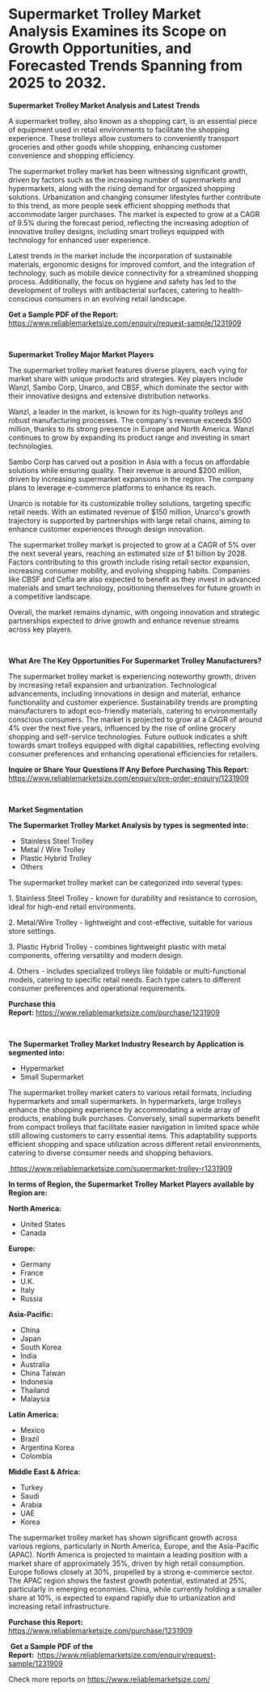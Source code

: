 <p><h1>Supermarket Trolley Market Analysis Examines its Scope on Growth Opportunities, and Forecasted Trends Spanning from 2025 to 2032.</h1></p><p><strong>Supermarket Trolley Market Analysis and Latest Trends</strong></p>
<p><p>A supermarket trolley, also known as a shopping cart, is an essential piece of equipment used in retail environments to facilitate the shopping experience. These trolleys allow customers to conveniently transport groceries and other goods while shopping, enhancing customer convenience and shopping efficiency. </p><p>The supermarket trolley market has been witnessing significant growth, driven by factors such as the increasing number of supermarkets and hypermarkets, along with the rising demand for organized shopping solutions. Urbanization and changing consumer lifestyles further contribute to this trend, as more people seek efficient shopping methods that accommodate larger purchases. The market is expected to grow at a CAGR of 9.5% during the forecast period, reflecting the increasing adoption of innovative trolley designs, including smart trolleys equipped with technology for enhanced user experience.</p><p>Latest trends in the market include the incorporation of sustainable materials, ergonomic designs for improved comfort, and the integration of technology, such as mobile device connectivity for a streamlined shopping process. Additionally, the focus on hygiene and safety has led to the development of trolleys with antibacterial surfaces, catering to health-conscious consumers in an evolving retail landscape.</p></p>
<p><strong>Get a Sample PDF of the Report:&nbsp;</strong> <a href="https://www.reliablemarketsize.com/enquiry/request-sample/1231909?utm_campaign=2337&utm_medium=2&utm_source=Github&utm_content=ia&utm_term=28022025&utm_id=supermarket-trolley">https://www.reliablemarketsize.com/enquiry/request-sample/1231909</a></p>
<p>&nbsp;</p>
<p><strong>Supermarket Trolley Major Market Players</strong></p>
<p><p>The supermarket trolley market features diverse players, each vying for market share with unique products and strategies. Key players include Wanzl, Sambo Corp, Unarco, and CBSF, which dominate the sector with their innovative designs and extensive distribution networks. </p><p>Wanzl, a leader in the market, is known for its high-quality trolleys and robust manufacturing processes. The company's revenue exceeds $500 million, thanks to its strong presence in Europe and North America. Wanzl continues to grow by expanding its product range and investing in smart technologies. </p><p>Sambo Corp has carved out a position in Asia with a focus on affordable solutions while ensuring quality. Their revenue is around $200 million, driven by increasing supermarket expansions in the region. The company plans to leverage e-commerce platforms to enhance its reach.</p><p>Unarco is notable for its customizable trolley solutions, targeting specific retail needs. With an estimated revenue of $150 million, Unarco's growth trajectory is supported by partnerships with large retail chains, aiming to enhance customer experiences through design innovation.</p><p>The supermarket trolley market is projected to grow at a CAGR of 5% over the next several years, reaching an estimated size of $1 billion by 2028. Factors contributing to this growth include rising retail sector expansion, increasing consumer mobility, and evolving shopping habits. Companies like CBSF and Cefla are also expected to benefit as they invest in advanced materials and smart technology, positioning themselves for future growth in a competitive landscape. </p><p>Overall, the market remains dynamic, with ongoing innovation and strategic partnerships expected to drive growth and enhance revenue streams across key players.</p></p>
<p>&nbsp;</p>
<p><strong>What Are The Key Opportunities For Supermarket Trolley Manufacturers?</strong></p>
<p><p>The supermarket trolley market is experiencing noteworthy growth, driven by increasing retail expansion and urbanization. Technological advancements, including innovations in design and material, enhance functionality and customer experience. Sustainability trends are prompting manufacturers to adopt eco-friendly materials, catering to environmentally conscious consumers. The market is projected to grow at a CAGR of around 4% over the next five years, influenced by the rise of online grocery shopping and self-service technologies. Future outlook indicates a shift towards smart trolleys equipped with digital capabilities, reflecting evolving consumer preferences and enhancing operational efficiencies for retailers.</p></p>
<p><strong>Inquire or Share Your Questions If Any Before Purchasing This Report:</strong> <a href="https://www.reliablemarketsize.com/enquiry/pre-order-enquiry/1231909?utm_campaign=2337&utm_medium=2&utm_source=Github&utm_content=ia&utm_term=28022025&utm_id=supermarket-trolley">https://www.reliablemarketsize.com/enquiry/pre-order-enquiry/1231909</a></p>
<p>&nbsp;</p>
<p><strong>Market Segmentation</strong></p>
<p><strong>The Supermarket Trolley Market Analysis by types is segmented into:</strong></p>
<p><ul><li>Stainless Steel Trolley</li><li>Metal / Wire Trolley</li><li>Plastic Hybrid Trolley</li><li>Others</li></ul></p>
<p><p>The supermarket trolley market can be categorized into several types: </p><p>1. Stainless Steel Trolley - known for durability and resistance to corrosion, ideal for high-end retail environments.</p><p>2. Metal/Wire Trolley - lightweight and cost-effective, suitable for various store settings.</p><p>3. Plastic Hybrid Trolley - combines lightweight plastic with metal components, offering versatility and modern design.</p><p>4. Others - includes specialized trolleys like foldable or multi-functional models, catering to specific retail needs. Each type caters to different consumer preferences and operational requirements.</p></p>
<p><strong>Purchase this Report:&nbsp;</strong><a href="https://www.reliablemarketsize.com/purchase/1231909?utm_campaign=2337&utm_medium=2&utm_source=Github&utm_content=ia&utm_term=28022025&utm_id=supermarket-trolley">https://www.reliablemarketsize.com/purchase/1231909</a></p>
<p>&nbsp;</p>
<p><strong>The Supermarket Trolley Market Industry Research by Application is segmented into:</strong></p>
<p><ul><li>Hypermarket</li><li>Small Supermarket</li></ul></p>
<p><p>The supermarket trolley market caters to various retail formats, including hypermarkets and small supermarkets. In hypermarkets, large trolleys enhance the shopping experience by accommodating a wide array of products, enabling bulk purchases. Conversely, small supermarkets benefit from compact trolleys that facilitate easier navigation in limited space while still allowing customers to carry essential items. This adaptability supports efficient shopping and space utilization across different retail environments, catering to diverse consumer needs and shopping behaviors.</p></p>
<p><a href="https://www.reliablemarketsize.com/supermarket-trolley-r1231909?utm_campaign=2337&utm_medium=2&utm_source=Github&utm_content=ia&utm_term=28022025&utm_id=supermarket-trolley">&nbsp;https://www.reliablemarketsize.com/supermarket-trolley-r1231909</a></p>
<p><strong>In terms of Region, the Supermarket Trolley Market Players available by Region are:</strong></p>
<p>
    <p> <strong> North America: </strong>
        <ul>
            <li>United States</li>
            <li>Canada</li>
        </ul>
        </p> 
    <p> <strong> Europe: </strong>
        <ul>
            <li>Germany</li>
            <li>France</li>
            <li>U.K.</li>
            <li>Italy</li>
            <li>Russia</li>
        </ul>
        </p> 
    <p> <strong> Asia-Pacific: </strong>
        <ul>
            <li>China</li>
            <li>Japan</li>
            <li>South Korea</li>
            <li>India</li>
            <li>Australia</li>
            <li>China Taiwan</li>
            <li>Indonesia</li>
            <li>Thailand</li>
            <li>Malaysia</li>
        </ul>
        </p> 
    <p> <strong> Latin America: </strong>
        <ul>
            <li>Mexico</li>
            <li>Brazil</li>
            <li>Argentina Korea</li>
            <li>Colombia</li>
        </ul>
        </p> 
    <p> <strong> Middle East & Africa: </strong>
        <ul>
            <li>Turkey</li>
            <li>Saudi</li>
            <li>Arabia</li>
            <li>UAE</li>
            <li>Korea</li>
        </ul>
    </p>
    </p>
<p><p>The supermarket trolley market has shown significant growth across various regions, particularly in North America, Europe, and the Asia-Pacific (APAC). North America is projected to maintain a leading position with a market share of approximately 35%, driven by high retail consumption. Europe follows closely at 30%, propelled by a strong e-commerce sector. The APAC region shows the fastest growth potential, estimated at 25%, particularly in emerging economies. China, while currently holding a smaller share at 10%, is expected to expand rapidly due to urbanization and increasing retail infrastructure.</p></p>
<p><strong>Purchase this Report: </strong><a href="https://www.reliablemarketsize.com/purchase/1231909?utm_campaign=2337&utm_medium=2&utm_source=Github&utm_content=ia&utm_term=28022025&utm_id=supermarket-trolley">https://www.reliablemarketsize.com/purchase/1231909</a></p>
<p>&nbsp;<strong>Get a Sample PDF of the Report:&nbsp;&nbsp;</strong><a href="https://www.reliablemarketsize.com/enquiry/request-sample/1231909?utm_campaign=2337&utm_medium=2&utm_source=Github&utm_content=ia&utm_term=28022025&utm_id=supermarket-trolley">https://www.reliablemarketsize.com/enquiry/request-sample/1231909</a></p>
<p><strong></strong></p>
<p>Check more reports on <a href="https://www.reliablemarketsize.com/?utm_campaign=2337&utm_medium=2&utm_source=Github&utm_content=ia&utm_term=28022025&utm_id=supermarket-trolley">https://www.reliablemarketsize.com/</a></p>